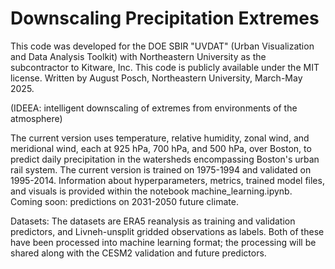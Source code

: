 # Downscaling Precipitation Extremes

This code was developed for the DOE SBIR "UVDAT" (Urban Visualization and Data Analysis Toolkit) with Northeastern University as the subcontractor to Kitware, Inc. This code is publicly available under the MIT license. Written by August Posch, Northeastern University, March-May 2025.

(IDEEA: intelligent downscaling of extremes from environments of the atmosphere)

The current version uses temperature, relative humidity, zonal wind, and meridional wind, each at 925 hPa, 700 hPa, and 500 hPa, over Boston, to predict daily precipitation in the watersheds encompassing Boston's urban rail system. The current version is trained on 1975-1994 and validated on 1995-2014. Information about hyperparameters, metrics, trained model files, and visuals is provided within the notebook machine_learning.ipynb. Coming soon: predictions on 2031-2050 future climate.

Datasets: The datasets are ERA5 reanalysis as training and validation predictors, and Livneh-unsplit gridded observations as labels. Both of these have been processed into machine learning format; the processing will be shared along with the CESM2 validation and future predictors.